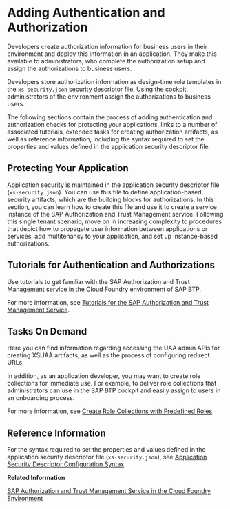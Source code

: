 <!-- loio419ae2ef1ddd49dca9eb65af2d67c6ec -->

# Adding Authentication and Authorization

Developers create authorization information for business users in their environment and deploy this information in an application. They make this available to administrators, who complete the authorization setup and assign the authorizations to business users.

Developers store authorization information as design-time role templates in the `xs-security.json` security descriptor file. Using the cockpit, administrators of the environment assign the authorizations to business users.

The following sections contain the process of adding authentication and authorization checks for protecting your applications, links to a number of associated tutorials, extended tasks for creating authorization artifacts, as well as reference information, including the syntax required to set the properties and values defined in the application security descriptor file.



<a name="loio419ae2ef1ddd49dca9eb65af2d67c6ec__section_vpw_kr3_snb"/>

## Protecting Your Application

Application security is maintained in the application security descriptor file \(`xs-security.json`\). You can use this file to define application-based security artifacts, which are the building blocks for authorizations. In this section, you can learn how to create this file and use it to create a service instance of the SAP Authorization and Trust Management service. Following this single tenant scenario, move on in increasing complexity to procedures that depict how to propagate user information between applications or services, add multitenancy to your application, and set up instance-based authorizations.



<a name="loio419ae2ef1ddd49dca9eb65af2d67c6ec__section_qhn_5t3_snb"/>

## Tutorials for Authentication and Authorizations

Use tutorials to get familiar with the SAP Authorization and Trust Management service in the Cloud Foundry environment of SAP BTP.

For more information, see [Tutorials for the SAP Authorization and Trust Management Service](tutorials-for-the-sap-authorization-and-trust-management-service-902ae80.md).



<a name="loio419ae2ef1ddd49dca9eb65af2d67c6ec__section_ipn_cs3_snb"/>

## Tasks On Demand

Here you can find information regarding accessing the UAA admin APIs for creating XSUAA artifacts, as well as the process of configuring redirect URLs.

In addition, as an application developer, you may want to create role collections for immediate use. For example, to deliver role collections that administrators can use in the SAP BTP cockpit and easily assign to users in an onboarding process.

For more information, see [Create Role Collections with Predefined Roles](create-role-collections-with-predefined-roles-fe75054.md).



<a name="loio419ae2ef1ddd49dca9eb65af2d67c6ec__section_fld_rs3_snb"/>

## Reference Information

For the syntax required to set the properties and values defined in the application security descriptor file \(`xs-security.json`\), see [Application Security Descriptor Configuration Syntax](application-security-descriptor-configuration-syntax-517895a.md).

**Related Information**  


[SAP Authorization and Trust Management Service in the Cloud Foundry Environment](../60-security/sap-authorization-and-trust-management-service-in-the-cloud-foundry-environment-6373bb7.md "The global account and subaccounts get their users from identity providers. Administrators make sure that users can only access their dedicated subaccount by making sure that there is a dedicated trust relationship only between the identity providers and the respective subaccounts. Developers configure and deploy application-based security artifacts containing authorizations, and administrators assign these authorizations using the SAP BTP cockpit.")


